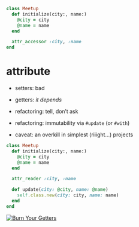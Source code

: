 ```ruby
class Meetup
  def initialize(city:, name:)
    @city = city
    @name = name
  end

  attr_accessor :city, :name
end
```


# attribute

* setters: bad
<!-- .element: class="fragment" -->
* getters: _it depends_
<!-- .element: class="fragment" -->

* refactoring: tell, don’t ask
<!-- .element: class="fragment" -->
* refactoring: immutability via `#update` (or `#with`)
<!-- .element: class="fragment" -->

* caveat: an overkill in simplest (riiight…) projects
<!-- .element: class="fragment" -->


```ruby
class Meetup
  def initialize(city:, name:)
    @city = city
    @name = name
  end

  attr_reader :city, :name

  def update(city: @city, name: @name)
    self.class.new(city: city, name: name)
  end
end
```


<!-- .slide: data-background="black" -->
[![Burn Your Getters](img/tom.png)](https://github.com/jcoglan/burn-your-getters)
<!-- .element: class="tom" -->
